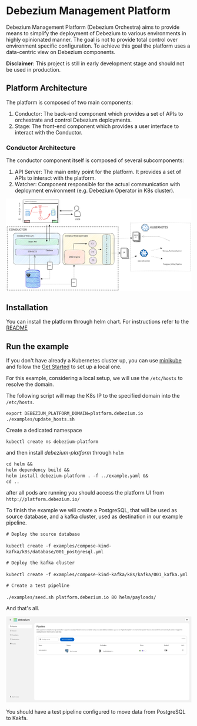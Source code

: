 # Debezium Management Platform 

Debezium Management Platform (Debezium Orchestra) aims to provide means to simplify the deployment of 
Debezium to various environments in highly opinionated manner. The goal is not to provide 
total control over environment specific configuration. To achieve this goal the platform uses
a data-centric view on Debezium components.

**Disclaimer**: This project is still in early development stage and should not be used in production.

## Platform Architecture
The platform is composed of two main components:

1. Conductor: The back-end component which provides a set of APIs to orchestrate and control Debezium deployments.
2. Stage: The front-end component which provides a user interface to interact with the Conductor.


### Conductor Architecture
The conductor component itself is composed of several subcomponents:

1. API Server: The main entry point for the platform. It provides a set of APIs to interact with the platform.
2. Watcher: Component responsible for the actual communication with deployment environment (e.g. Debezium Operator in K8s cluster). 


![Debezium Management Platform Architecture](resources/images/debezium-platform-architecture.svg)

## Installation

You can install the platform through helm chart. For instructions refer to the [README](helm/README.md)

## Run the example

If you don't have already a Kubernetes cluster up, you can use [minikube](https://minikube.sigs.k8s.io/docs/) 
and follow the [Get Started](https://minikube.sigs.k8s.io/docs/start/?arch=%2Flinux%2Fx86-64%2Fstable%2Fbinary+download) to set up a local one. 

For this example, considering a local setup, we will use the `/etc/hosts` to resolve the domain.

The following script will map the K8s IP to the specified domain into the `/etc/hosts`.

```shell
export DEBEZIUM_PLATFORM_DOMAIN=platform.debezium.io
./examples/update_hosts.sh
```

Create a dedicated namespace

```shell
kubectl create ns debezium-platform
```

and then install *debezium-platform* through `helm`

```shell
cd helm && 
helm dependency build &&
helm install debezium-platform . -f ../example.yaml &&
cd ..
```

after all pods are running you should access the platform UI from `http://platform.debezium.io/`

To finish the example we will create a PostgreSQL, that will be used as source database,
and a kafka cluster, used as destination in our example pipeline.

```shell
# Deploy the source database

kubectl create -f examples/compose-kind-kafka/k8s/database/001_postgresql.yml
```

```shell
# Deploy the kafka cluster

kubectl create -f examples/compose-kind-kafka/k8s/kafka/001_kafka.yml
```

```shell
# Create a test pipeline

./examples/seed.sh platform.debezium.io 80 helm/payloads/
```

And that's all. 

![Debezium Management Platform Architecture](resources/images/pipeline.png)

You should have a test pipeline configured to move data from PostgreSQL to Kakfa.


